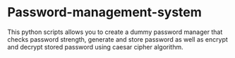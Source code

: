 # Password-management-system
This python scripts allows you to create a dummy password manager that checks password strength, generate and store password as well as encrypt and decrypt stored password using caesar cipher algorithm.
